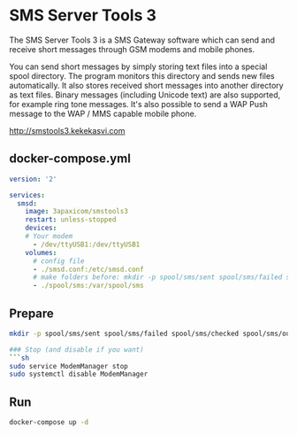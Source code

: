 # SMS Server Tools 3

The SMS Server Tools 3 is a SMS Gateway software which can send and receive short messages through GSM modems and mobile phones.

You can send short messages by simply storing text files into a special spool directory. The program monitors this directory and sends new files automatically. It also stores received short messages into another directory as text files. Binary messages (including Unicode text) are also supported, for example ring tone messages. It's also possible to send a WAP Push message to the WAP / MMS capable mobile phone.

http://smstools3.kekekasvi.com

## docker-compose.yml

```yml
version: '2'

services:
  smsd:
    image: 3apaxicom/smstools3
    restart: unless-stopped
    devices:
    # Your modem
      - /dev/ttyUSB1:/dev/ttyUSB1
    volumes:
      # config file
      - ./smsd.conf:/etc/smsd.conf
      # make folders before: mkdir -p spool/sms/sent spool/sms/failed spool/sms/checked spool/sms/outgoing spool/sms/incoming
      - ./spool/sms:/var/spool/sms
```

## Prepare

```sh
mkdir -p spool/sms/sent spool/sms/failed spool/sms/checked spool/sms/outgoing spool/sms/incoming

### Stop (and disable if you want)
```sh
sudo service ModemManager stop
sudo systemctl disable ModemManager
```

## Run
```sh
docker-compose up -d
```
